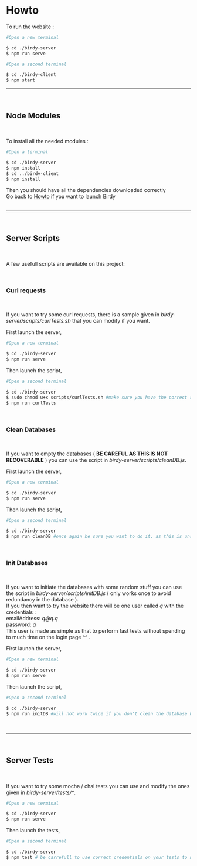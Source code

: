 # Howto

To run the website :

```sh
#Open a new terminal

$ cd ./birdy-server
$ npm run serve
```

```sh
#Open a second terminal

$ cd ./birdy-client
$ npm start
```

---
<br>

## Node Modules
<br>

To install all the needed modules :

```sh
#Open a terminal

$ cd ./birdy-server
$ npm install
$ cd ../birdy-client
$ npm install
```

Then you should have all the dependencies downloaded correctly<br>
Go back to [Howto](#howto) if you want to launch Birdy<br>
<br>

---
<br>

## Server Scripts
<br>

A few usefull scripts are available on this project:

<br>

### Curl requests
<br>

If you want to try some curl requests, there is a sample given in <em>birdy-server/scripts/curlTests.sh</em> that you can modify if you want.

First launch the server,<br>
```sh
#Open a new terminal

$ cd ./birdy-server
$ npm run serve
```

Then launch the script,<br>

```sh
#Open a second terminal

$ cd ./birdy-server
$ sudo chmod u+x scripts/curlTests.sh #make sure you have the correct rights to do so
$ npm run curlTests
```

<br>

### Clean Databases
<br>

If you want to empty the databases ( <strong>BE CAREFUL AS THIS IS NOT RECOVERABLE</strong> ) you can use the script in <em>birdy-server/scripts/cleanDB.js</em>.

First launch the server,<br>

```sh
#Open a new terminal

$ cd ./birdy-server
$ npm run serve
```

Then launch the script,<br>

```sh
#Open a second terminal

$ cd ./birdy-server
$ npm run cleanDB #once again be sure you want to do it, as this is unrecoverable
```

<br>

### Init Databases
<br>

If you want to initiate the databases with some random stuff you can use the script in <em>birdy-server/scripts/initDB.js</em> ( only works once to avoid redundancy in the database ).<br>
If you then want to try the website there will be one user called <em>q</em> with the credentials :<br>
emailAddress: <em>q&#064;<nolink>q.q</em><br>
password: <em>q</em><br>
This user is made as simple as that to perform fast tests without spending to much time on the login page ^^ .<br>

First launch the server,<br>

```sh
#Open a new terminal

$ cd ./birdy-server
$ npm run serve
```

Then launch the script,<br>

```sh
#Open a second terminal

$ cd ./birdy-server
$ npm run initDB #will not work twice if you don't clean the database before a second use
```
<br>

---
<br>

## Server Tests
<br>

If you want to try some mocha / chai tests you can use and modify the ones given in <em>birdy-server/tests/*</em>.

```sh
#Open a new terminal

$ cd ./birdy-server
$ npm run serve
```

Then launch the tests,<br>

```sh
#Open a second terminal

$ cd ./birdy-server
$ npm test # be carrefull to use correct credentials on your tests to not interfere with the real databases
```
<br>
